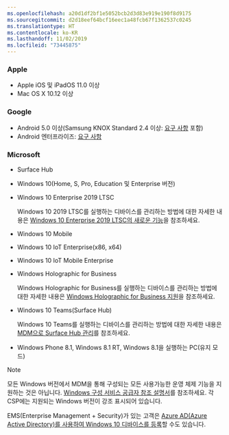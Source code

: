 ```yaml
---
ms.openlocfilehash: a20d1df2bf1e5052bcb2d3d83e919e190f8d9175
ms.sourcegitcommit: d2d18eef64bcf16eec1a48fcb67f1362537c0245
ms.translationtype: HT
ms.contentlocale: ko-KR
ms.lasthandoff: 11/02/2019
ms.locfileid: "73445875"
---
```



### <a name="apple"></a>Apple
- Apple iOS 및 iPadOS 11.0 이상
- Mac OS X 10.12 이상

### <a name="google"></a>Google
- Android 5.0 이상(Samsung KNOX Standard 2.4 이상: [요구 사항](https://www.samsungknox.com/en/knox-platform/supported-devices/2.4+) 포함)
- Android 엔터프라이즈: [요구 사항](https://support.google.com/work/android/topic/9428066)

### <a name="microsoft"></a>Microsoft

- Surface Hub
- Windows 10(Home, S, Pro, Education 및 Enterprise 버전)
- Windows 10 Enterprise 2019 LTSC

  Windows 10 2019 LTSC를 실행하는 디바이스를 관리하는 방법에 대한 자세한 내용은 [Windows 10 Enterprise 2019 LTSC의 새로운 기능](https://docs.microsoft.com/windows/whats-new/ltsc/whats-new-windows-10-2019)을 참조하세요.
  
- Windows 10 Mobile
- Windows 10 IoT Enterprise(x86, x64)
- Windows 10 IoT Mobile Enterprise
- Windows Holographic for Business

  Windows Holographic for Business를 실행하는 디바이스를 관리하는 방법에 대한 자세한 내용은 [Windows Holographic for Business 지원](../fundamentals/windows-holographic-for-business.md)을 참조하세요.

- Windows 10 Teams(Surface Hub)

   Windows 10 Teams를 실행하는 디바이스를 관리하는 방법에 대한 자세한 내용은 [MDM으로 Surface Hub 관리](https://docs.microsoft.com/surface-hub/manage-settings-with-mdm-for-surface-hub)를 참조하세요.
- Windows Phone 8.1, Windows 8.1 RT, Windows 8.1을 실행하는 PC(유지 모드)

> [!NOTE]
> 모든 Windows 버전에서 MDM을 통해 구성되는 모든 사용가능한 운영 체제 기능을 지원하는 것은 아닙니다. [Windows 구성 서비스 공급자 참조 설명서](https://docs.microsoft.com/windows/configuration/provisioning-packages/how-it-pros-can-use-configuration-service-providers)를 참조하세요. 각 CSP에는 지원되는 Windows 버전이 강조 표시되어 있습니다.

EMS(Enterprise Management + Security)가 있는 고객은 [Azure AD(Azure Active Directory)를 사용하여 Windows 10 디바이스를 등록](/intune/windows-enroll)할 수도 있습니다.



